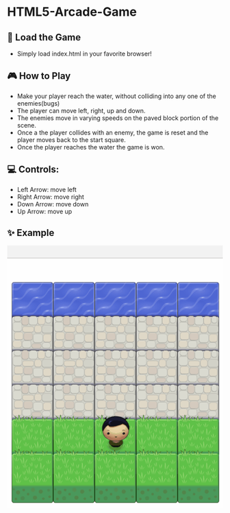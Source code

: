 HTML5-Arcade-Game
===============================
## :rocket: Load the Game
 - Simply load index.html in your favorite browser!
 
## :video_game: How to Play 
 - Make your player reach the water, without colliding into any one of the enemies(bugs)
 - The player can move left, right, up and down. 
 - The enemies move in varying speeds on the paved block portion of the scene. 
 - Once a the player collides with an enemy, the game is reset and the player moves back to the start square. 
 - Once the player reaches the water the game is won.

## :computer: Controls:
 - Left Arrow: move left
 - Right Arrow: move right
 - Down Arrow: move down
 - Up Arrow: move up

## :sparkles: Example
![screenshot](images/arcadegame.gif)


